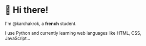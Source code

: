 # 👋 Hi there!

I'm @karchakrok, a **french** student.

I use Python and currently learning web languages like HTML, CSS, JavaScript...

